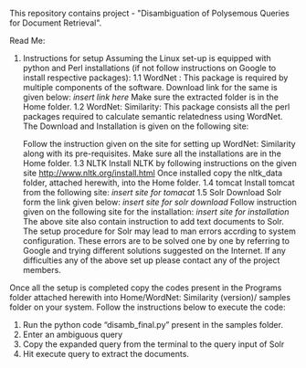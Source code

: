 This repository contains project - "Disambiguation of Polysemous Queries for Document Retrieval".

Read Me:
1. Instructions for setup
Assuming the Linux set-up is equipped with python and Perl installations (if not follow instructions on Google to install respective packages):
1.1 WordNet :
This package is required by multiple components of the software. Download link for the same is given below:
*insert link here*
Make sure the extracted folder is in the Home folder.
1.2 WordNet: Similarity:
	This package consists all the perl packages required to calculate semantic relatedness using WordNet. The Download and Installation is given on the following site: 	

	Follow the instruction given on the site for setting up WordNet: Similarity along with its pre-requisites. Make sure all the installations are in the Home folder. 
1.3 NLTK
Install NLTK by following instructions on the given site
http://www.nltk.org/install.html
Once installed copy the nltk_data folder, attached herewith, into the Home folder.
1.4 tomcat
Install tomcat from the following site:
*insert site for tomacat*
1.5 Solr
Download Solr form the link given below:
*insert site for solr download*
Follow instruction given on the following site for the installation:
       *insert site for installation*
       The above site also contain instruction to add text documents to Solr. 
The setup procedure for Solr may lead to man errors accrding to system configuration. These errors are to be solved one by one by referring to Google and trying different solutions suggested on the Internet. If any difficulties any of the above set up please contact any of the project members.

Once all the setup is completed copy the codes present in the Programs folder attached herewith into Home/WordNet: Similarity (version)/ samples folder on your  system. 
Follow the instructions below to execute the code:
1. Run the python code “disamb_final.py”  present in the samples folder.
2. Enter an ambiguous query
3. Copy the expanded query from the terminal to the query input of Solr
4. Hit execute query to extract the documents.  
